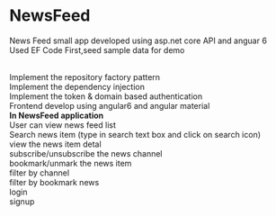 # NewsFeed
News Feed small app developed using asp.net core API and anguar 6
<br>
Used EF Code First,seed sample data for demo

<br>
Implement the repository factory pattern
<br>
Implement the dependency injection
<br>
Implement the token & domain based authentication 
<br>
Frontend develop using angular6 and angular material 
<br>
<b>In NewsFeed application</b>
<br>
User can view news feed list
<br>
Search news item (type in search text box and click on search icon)
<br>
view the news item detal
<br>
subscribe/unsubscribe the news channel
<br>
bookmark/unmark the news item
<br>
filter by channel
<br>
filter by bookmark news
<br>
login 
<br>
signup
